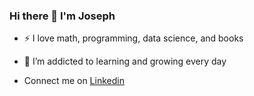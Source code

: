 ### Hi there 👋 I'm Joseph



- ⚡ I love math, programming, data science, and books
- 🌱 I’m addicted to learning and growing every day

- Connect me on [Linkedin](https://www.linkedin.com/in/xkjosephwu/)
